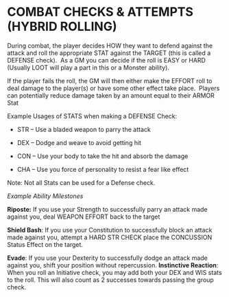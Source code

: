 # COMBAT CHECKS & ATTEMPTS (HYBRID ROLLING)

During combat, the player decides HOW they want to defend against the attack and roll
the appropriate STAT against the TARGET (this is called a DEFENSE check).  As a GM you can decide if the roll is EASY or HARD (Usually LOOT will play a part in this or a Monster ability). 

If the player fails the roll, the GM will then either make the EFFORT roll to deal damage
to the player(s) or have some other effect take place.  Players can potentially reduce damage taken by an amount equal to their ARMOR Stat

Example Usages of
STATS when making a DEFENSE Check:

- STR – Use a  bladed weapon to parry the attack

- DEX – Dodge  and weave to avoid getting hit

- CON – Use  your body to take the hit and absorb the damage

- CHA – Use you  force of personality to resist a fear like effect

Note: Not all Stats can be used for a Defense check.

*Example Ability Milestones*

**Riposte:** If you use your Strength to successfully parry an attack made against you, deal WEAPON EFFORT back to the target

**Shield Bash**: If you use your Constitution to successfully block an attack
made against you, attempt a HARD STR CHECK place the CONCUSSION Status Effect on the target.

**Evade**: If you use your Dexterity to successfully dodge an attack made against you, shift your position without repercussion.
**Instinctive Reaction**: When you roll an Initiative check, you may add both your DEX and WIS stats to the roll. This will also count as 2 successes towards passing the group
check.

